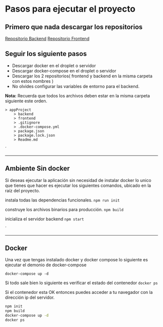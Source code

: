 # Pasos para ejecutar el proyecto
## Primero que nada descargar los repositorios


[Repositorio Backend](https://github.com/Agenda17Julio/agenda17Backend)
[Repositorio Frontend](https://github.com/Agenda17Julio/agenda17Backend)



## Seguir los siguiente pasos

- Descargar docker en el droplet o servidor
- Descargar docker-compose en el droplet o servidor
- Descargar los 2 repositorios( frontend y backend en la misma carpeta con estos nombres ) 
- No olvides configurar las variables de entorno para el backend.

**Nota:** Recuerda que todos los archivos deben estar en la misma carpeta siguiente este orden.
```
> appProject
    > backend
    > frontend
    > .gitignore
    > .docker-compose.yml
    > package.json
    > package.lock.json
    > Readme.md
```

 ´

---
## Ambiente Sin docker

Si deseas ejecutar la aplicación sin necesidad de instalar docker lo unico que tienes que hacer es ejecutar los siguientes comandos, ubicado en la raíz del proyecto.

instala todas las dependencias funcionales.
``
    npm run init
``

construye los archivos binarios para producción.
``
    npm build
``

inicializa el servidor backend
``
    npm start
``

´

---
## Docker

Una vez que tengas instalado docker y docker compose lo siguiente es ejecutar el demonio de docker-compose

``
docker-compose up -d
``

Si todo sale bien lo siguiente es verificar el estado del contenedor
``
docker ps
``

Si el contenedor esta OK entonces puedes acceder a tu navegador con la dirección ip del servidor.


```sh
npm init
npm build
docker-compose up -d
docker ps
```